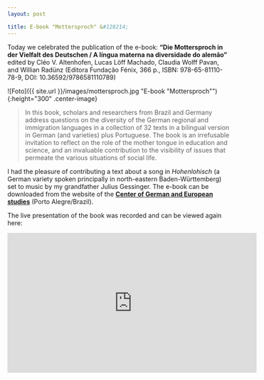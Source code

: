```yaml
---
layout: post

title: E-book "Mottersproch" &#128214;
---
```


Today we celebrated the publication of the e-book:
<strong>“Die Mottersproch in der Vielfalt des Deutschen / A língua materna na diversidade do alemão”</strong> 
edited by Cléo V. Altenhofen, Lucas Löff Machado, Claudia Wolff Pavan, and Willian Radünz 
(Editora Fundação Fénix, 366 p., ISBN: 978-65-81110-78-9, DOI: 10.36592/9786581110789)

![Foto]({{ site.url }}/images/mottersproch.jpg "E-book "Mottersproch""){:height="300" .center-image}

<blockquote>
In this book, scholars and researchers from Brazil and Germany address questions on the diversity of the German regional and immigration languages in a collection of 32 texts in a bilingual version in German (and varieties) plus Portuguese. 
The book is an irrefusable invitation to reflect on the role of the mother tongue in education and science, and an invaluable contribution to the visibility of issues that permeate the various situations of social life.
</blockquote>

I had the pleasure of contributing a text about a song in <em>Hohenlohisch</em> (a German variety spoken principally in north-eastern Baden-Württemberg) set to music by my grandfather Julius Gessinger.
The e-book can be downloaded from the website of the <a href="https://cdea.tche.br/site/?p=7405" target="_blank" rel="noopener"><strong>Center of German and European studies</strong></a> (Porto Alegre/Brazil).

The live presentation of the book was recorded and can be viewed again here:
<iframe width="560" height="315" src="https://www.youtube-nocookie.com/embed/OlHGpr8ErWM?start=25" title="YouTube video player" frameborder="0" allow="accelerometer; autoplay; clipboard-write; encrypted-media; gyroscope; picture-in-picture" allowfullscreen></iframe>
